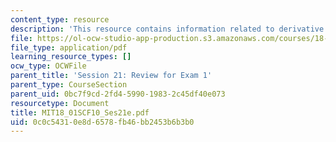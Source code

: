 ```yaml
---
content_type: resource
description: 'This resource contains information related to derivative of (x^10 +8x)^6.  '
file: https://ol-ocw-studio-app-production.s3.amazonaws.com/courses/18-01sc-single-variable-calculus-fall-2010/0c0c54310e8d6578fb46bb2453b6b3b0_MIT18_01SCF10_Ses21e.pdf
file_type: application/pdf
learning_resource_types: []
ocw_type: OCWFile
parent_title: 'Session 21: Review for Exam 1'
parent_type: CourseSection
parent_uid: 0bc7f9cd-2fd4-5990-1983-2c45df40e073
resourcetype: Document
title: MIT18_01SCF10_Ses21e.pdf
uid: 0c0c5431-0e8d-6578-fb46-bb2453b6b3b0
---
```

